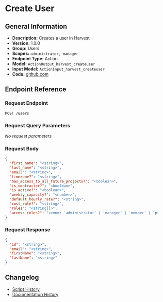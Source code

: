 <!-- BEGIN GENERATED CONTENT -->
# Create User

## General Information

- **Description:** Creates a user in Harvest
- **Version:** 1.0.0
- **Group:** Users
- **Scopes:** `administrator, manager`
- **Endpoint Type:** Action
- **Model:** `ActionOutput_harvest_createuser`
- **Input Model:** `ActionInput_harvest_createuser`
- **Code:** [github.com](https://github.com/NangoHQ/integration-templates/tree/main/integrations/harvest/actions/create-user.ts)


## Endpoint Reference

### Request Endpoint

`POST /users`

### Request Query Parameters

_No request parameters_

### Request Body

```json
{
  "first_name": "<string>",
  "last_name": "<string>",
  "email": "<string>",
  "timezone?": "<string>",
  "has_access_to_all_future_projects?": "<boolean>",
  "is_contractor?": "<boolean>",
  "is_active?": "<boolean>",
  "weekly_capacity?": "<number>",
  "default_hourly_rate?": "<string>",
  "cost_rate?": "<string>",
  "roles": "<string[]>",
  "access_roles?": "<enum: 'administrator' | 'manager' | 'member' | 'project_creator' | 'billable_rates_manager' | 'managed_projects_invoice_drafter' | 'managed_projects_invoice_manager' | 'client_and_task_manager' | 'time_and_expenses_manager' | 'estimates_manager'>"
}
```

### Request Response

```json
{
  "id": "<string>",
  "email": "<string>",
  "firstName": "<string>",
  "lastName": "<string>"
}
```

## Changelog

- [Script History](https://github.com/NangoHQ/integration-templates/commits/main/integrations/harvest/actions/create-user.ts)
- [Documentation History](https://github.com/NangoHQ/integration-templates/commits/main/integrations/harvest/actions/create-user.md)

<!-- END  GENERATED CONTENT -->

